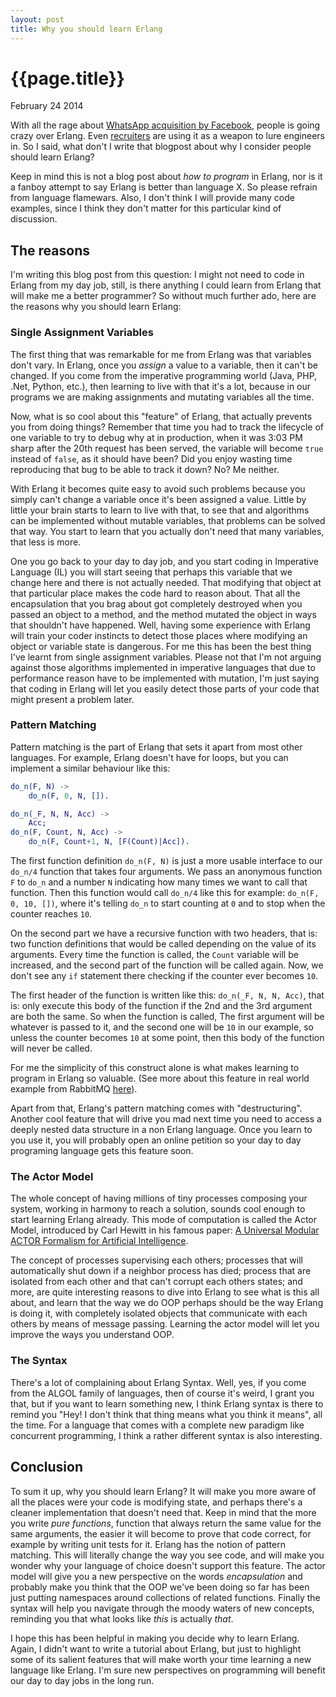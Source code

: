 ```yaml
---
layout: post
title: Why you should learn Erlang
---
```


# {{page.title}} #

<span class="meta">February 24 2014</span>

With all the rage about [WhatsApp acquisition by Facebook](http://www.forbes.com/sites/briansolomon/2014/02/19/stunner-facebook-to-buy-whatsapp-for-16-billion-in-cash-stock/), 
people is going crazy over Erlang. Even [recruiters](https://twitter.com/susanpotter/status/437940423776927745) are using it as a weapon to lure
engineers in. So I said, what don't I write that blogpost about why I consider people should learn Erlang?

Keep in mind this is not a blog post about _how to program_ in Erlang, nor is it a fanboy attempt to say Erlang is better than language X. So please refrain from language flamewars. 
Also, I don't think I will provide many code examples, since I think they don't matter for this particular kind of discussion.

## The reasons ##

I'm writing this blog post from this question: I might not need to code in Erlang from my day job, still, is there anything I could learn from Erlang that will make me a better programmer?
So without much further ado, here are the reasons why you should learn Erlang:

### Single Assignment Variables ###

The first thing that was remarkable for me from Erlang was that variables don't vary. In Erlang, once you _assign_ a value to a variable, then it can't be changed. If you come from the 
imperative programming world (Java, PHP, .Net, Python, etc.), then learning to live with that it's a lot, because in our programs we are making assignments and mutating variables all
the time.

Now, what is so cool about this "feature" of Erlang, that actually prevents you from doing things? Remember that time you had to track the lifecycle of one variable to try to debug why at 
in production, when it was 3:03 PM sharp after the 20th request has been served, the variable will become `true` instead of `false`, as it should have been? Did you enjoy wasting time 
reproducing that bug to be able to track it down? No? Me neither.

With Erlang it becomes quite easy to avoid such problems because you simply can't change a variable once it's been assigned a value. Little by little your brain starts to learn to live with
that, to see that and algorithms can be implemented without mutable variables, that problems can be solved that way. You start to learn that you actually don't need that many variables, that
less is more.

One you go back to your day to day job, and you start coding in Imperative Language (IL) you will start seeing that perhaps this variable that we change here and there is not actually needed.
That modifying that object at that particular place makes the code hard to reason about. That all the encapsulation that you brag about got completely destroyed when you passed an object to a
method, and the method mutated the object in ways that shouldn't have happened. Well, having some experience with Erlang will train your coder instincts to detect those places where modifying
an object or variable state is dangerous. For me this has been the best thing I've learnt from single assignment variables. Please not that I'm not arguing against those algorithms implemented
in imperative languages that due to performance reason have to be implemented with mutation, I'm just saying that coding in Erlang will let you easily detect those parts of your code that might
present a problem later.

### Pattern Matching ###

Pattern matching is the part of Erlang that sets it apart from most other languages. For example, Erlang doesn't have for loops, but you can implement a similar behaviour like this:

```erlang
do_n(F, N) ->
    do_n(F, 0, N, []).

do_n(_F, N, N, Acc) ->
    Acc;
do_n(F, Count, N, Acc) ->
    do_n(F, Count+1, N, [F(Count)|Acc]).
```

The first function definition `do_n(F, N)` is just a more usable interface to our `do_n/4` function that takes four arguments. We pass an anonymous function `F` to `do_n` and a number `N`
indicating how many times we want to call that function. Then this function would call `do_n/4` like this for example: `do_n(F, 0, 10, [])`, where it's telling `do_n` to start counting at `0`
and to stop when the counter reaches `10`.

On the second part we have a recursive function with two headers, that is: two function definitions that would be called depending on the value of its arguments. Every time the function is
called, the `Count` variable will be increased, and the second part of the function will be called again. Now, we don't see any `if` statement there checking if the counter ever becomes `10`.

The first header of the function is written like this: `do_n(_F, N, N, Acc)`, that is: only execute this body of the function if the 2nd and the 3rd argument are both the same. So when the 
function is called, The first argument will be whatever is passed to it, and the second one will be `10` in our example, so unless the counter becomes `10` at some point, then this body of
the function will never be called.

For me the simplicity of this construct alone is what makes learning to program in Erlang so valuable. 
(See more about this feature in real world example from RabbitMQ [here](http://videlalvaro.github.io/2013/09/rabbitmq-validating-user-ids-with-erlang-pattern-matching.html)).

Apart from that, Erlang's pattern matching comes with "destructuring". Another cool feature that will drive you mad next time you need to access a deeply nested data structure in a non Erlang
language. Once you learn to you use it, you will probably open an online petition so your day to day programing language gets this feature soon.

### The Actor Model ###

The whole concept of having millions of tiny processes composing your system, working in harmony to reach a solution, sounds cool enough to start learning Erlang already. This mode of
computation is called the Actor Model, introduced by Carl Hewitt in his famous paper: [A Universal Modular ACTOR Formalism for Artificial Intelligence](http://worrydream.com/refs/Hewitt-ActorModel.pdf).

The concept of processes supervising each others; processes that will automatically shut down if a neighbor process has died; process that are isolated from each other and that can't
corrupt each others states; and more, are quite interesting reasons to dive into Erlang to see what is this all about, and learn that the way we do OOP perhaps should be the way Erlang is
doing it, with completely isolated objects that communicate with each others by means of message passing. Learning the actor model will let you improve the ways you understand OOP.

### The Syntax ###

There's a lot of complaining about Erlang Syntax. Well, yes, if you come from the ALGOL family of languages, then of course it's weird, I grant you that, but if you want to learn something
new, I think Erlang syntax is there to remind you "Hey! I don't think that thing means what you think it means", all the time. For a language that comes with a complete new paradigm like
concurrent programming, I think a rather different syntax is also interesting.

## Conclusion ##

To sum it up, why you should learn Erlang? It will make you more aware of all the places were your code is modifying state, and perhaps there's a cleaner implementation that doesn't need that. 
Keep in mind that the more you write _pure functions_, function that always return the same value for the same arguments, the easier it will become to prove that code correct, for example by
writing unit tests for it. Erlang has the notion of pattern matching. This will literally change the way you see code, and will make you wonder why your language of choice doesn't support this feature.
The actor model will give you a new perspective on the words _encapsulation_ and probably make you think that the OOP we've been doing so far has been just putting namespaces around collections
of related functions. Finally the syntax will help you navigate through the moody waters of new concepts, reminding you that what looks like _this_ is actually _that_.

I hope this has been helpful in making you decide why to learn Erlang. Again, I didn't want to write a tutorial about Erlang, but just to highlight some of its salient features that will make
worth your time learning a new language like Erlang. I'm sure new perspectives on programming will benefit our day to day jobs in the long run.